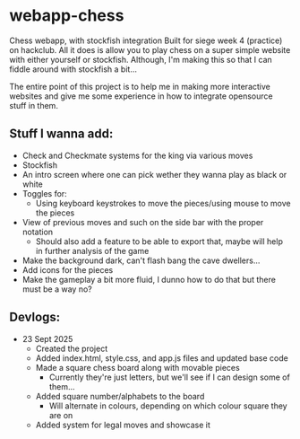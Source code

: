 # webapp-chess
Chess webapp, with stockfish integration
Built for siege week 4 (practice) on hackclub. All it does is allow you to play chess on a super simple website with either yourself or stockfish. Although, I'm making this so that I can fiddle around with stockfish a bit...

The entire point of this project is to help me in making more interactive websites and give me some experience in how to integrate opensource stuff in them.

## Stuff I wanna add:
- Check and Checkmate systems for the king via various moves
- Stockfish
- An intro screen where one can pick wether they wanna play as black or white
- Toggles for:
    - Using keyboard keystrokes to move the pieces/using mouse to move the pieces
- View of previous moves and such on the side bar with the proper notation
    - Should also add a feature to be able to export that, maybe will help in further analysis of the game
- Make the background dark, can't flash bang the cave dwellers...
- Add icons for the pieces
- Make the gameplay a bit more fluid, I dunno how to do that but there must be a way no?

## Devlogs:
- 23 Sept 2025
    - Created the project
    - Added index.html, style.css, and app.js files and updated base code
    - Made a square chess board along with movable pieces
        - Currently they're just letters, but we'll see if I can design some of them...
    - Added square number/alphabets to the board
        - Will alternate in colours, depending on which colour square they are on
    - Added system for legal moves and showcase it

